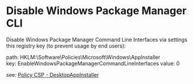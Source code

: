 # Disable Windows Package Manager CLI

Disable Windows Package Manager Command Line Interfaces via settings this registry key (to prevent usage by end users):

path:   HKLM:\Software\Policies\Microsoft\Windows\AppInstaller\
key:    EnableWindowsPackageManagerCommandLineInterfaces
value:  0

see: [Policy CSP - DesktopAppInstaller](https://learn.microsoft.com/en-us/windows/client-management/mdm/policy-csp-desktopappinstaller#enablewindowspackagemanagercommandlineinterfaces)